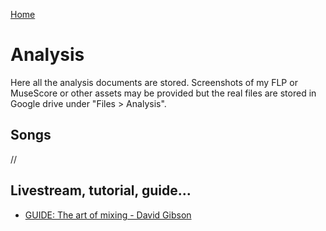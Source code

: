 [Home](../index.md)
# Analysis
Here all the analysis documents are stored. Screenshots of my FLP or MuseScore or other assets may be provided but the real files are stored in Google drive under "Files > Analysis".

## Songs
//
## Livestream, tutorial, guide...
- [GUIDE: The art of mixing - David Gibson](the-art-of-mixing-david-gibson.md)
